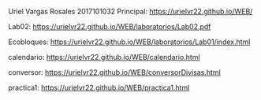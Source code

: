 Uriel Vargas Rosales 2017101032
Principal: https://urielvr22.github.io/WEB/

Lab02: https://urielvr22.github.io/WEB/laboratorios/Lab02.pdf

Ecobloques: https://urielvr22.github.io/WEB/laboratorios/Lab01/index.html

calendario: https://urielvr22.github.io/WEB/calendario.html

conversor: https://urielvr22.github.io/WEB/conversorDivisas.html

practica1: https://urielvr22.github.io/WEB/practica1.html



